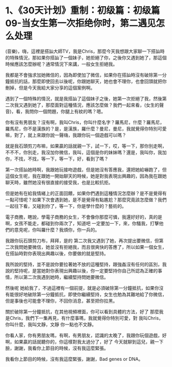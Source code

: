 # 1、《30天计划》重制：初级篇：初级篇09-当女生第一次拒绝你时，第二遇见怎么处理

(音樂)，嗨，這裡是搭訕大師TV，我是Chris，那麼今天我想跟大家聊一下搭訕時的特殊情況，那如果你搭訕了一個妹子，她拒絕了你，之後你又遇到她了，那這個時候應該怎麼辦呢？通常情況下來講，一般女生拒絕我。

我都是不會強求加她微信的，因為即使加了微信，如果你在搭訕時沒有破除第一分鐘抵抗的話，那麼即使回去以後呢，你跟她聊天，她也會不理你，也會回頭就把你刪掉，但是今天我給大家分享的這個案例啊。

遇到了一個特殊的情況，就是我搭訕了這個妹子之後，她第一次拒絕了我，然後第二次我又遇到她了，那麼面對這種情況，應該怎麼做？我們一起來看，(女生的聲音)，看，我問你一個問題，你腿上有紋的嗎？嗯。

你有沒有男朋友？沒有啊，我叫Chris，你叫什麼名字？羅馬尼，什麼？羅馬尼，羅馬尼，你不是漢族的？是，是漢族，羅什麼？曼尼，曼尼，我就覺得你特別可愛嘛，對了，就上來跟你說一聲嗨，我跟你玩一個遊戲可以嗎？

就是我石頭剪刀布嘛，如果贏的話就親一下，試一下，哎，等一下，那你別走啊，不不不，你別走，我沒加你微信，我叫，這個是你的妹妹嗎？還是，我叫你，我加你，不找，不找，等一下，等一下，好，看到了嗎？

第一次搭訕她時啊，我跟她玩接吻遊戲，但是她沒有答應我，還把她給嚇跑了，但這個女生呢，我在跟她一開始聊天的時候，她是對我表現出興趣的，因為我在跟她聊天時，雖然她沒有很直接的接受我，也是比較抗拒。

但是她有在給我情緒上的正面回饋，如果你們遇到這種情況怎麼辦？是不是覺得有一點可惜呢？如果下次會遇到她，是不是覺得有點尷尬？那麼究竟該怎麼做？我們一起往下看，又碰到你了，等一下，你是學什麼的？藝術的。

電子商務，瞎說，學電子商務的女生，不會像你那麼可憐，我還好好的，真的是啊，女孩不能走，都碰到你兩次了，知道吧 一定要加一下，來，你騷我，打擊他們的意見呢，你叫羅什麼？我煩你，你一兵的。

我跟你玩石頭剪刀布，拜拜，是的 第二次我又遇到了她，再次提出要微信，但第二次我問她要微信，她並沒有拒絕我，而且很爽快的答應了，所以如果一個女生，在搭訕時對你表現出興趣以後，你要做的就是堅持。

我所說的堅持，並不是說你要拉著她不放的這種堅持，跟強姦沒有任何的區別，我說的堅持呢，是當她對你表現出興趣以後，你一定要堅持你自己所認為正確的事情，所以第二次我遇到她時，繼續堅持問她要微信。

然後呢 她給我了，不過這裡有一個前提，就是必須破除第一分鐘抵抗，如果你沒有能很好地破除第一分鐘抵抗，即使你繼續堅持，女生也勉為其難地給了你微信，但是事後也可能會不理你，不回你消息，甚至把你拉黑。

關於破除第一分鐘抵抗，在其他視頻裡面，你可以看到具體的方法，好了 那麼我是Chris，我們下一集再見，有什麼事嗎，我就覺得你特別可愛，對 我叫Chris，你叫什麼，我叫文靜，文靜 你一點也不文靜。

你看人家，你有男朋友嗎，有啊，有男朋友，認識的太晚了，我跟你玩個遊戲，好啊，如果贏的話就聽你的，你這樣對我太過分了，好了 今天就聊到這兒，親一下臉，謝謝，我看你上節目的時候，沒有我這麼緊張。

我看你上節目的時候，沒有我這麼緊張，謝謝，Bad genes or DNA。